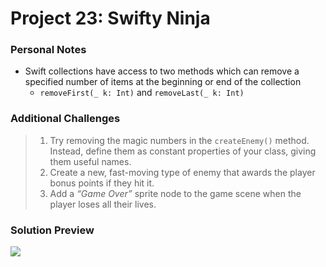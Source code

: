 # Project 23: Swifty Ninja

### Personal Notes
- Swift collections have access to two methods which can remove a specified number of items at the beginning or end of the collection
    - `removeFirst(_ k: Int)` and `removeLast(_ k: Int)`

### Additional Challenges
> 1. Try removing the magic numbers in the `createEnemy()` method. Instead, define them as constant properties of your class, giving them useful names.
> 2. Create a new, fast-moving type of enemy that awards the player bonus points if they hit it.
> 3. Add a _“Game Over”_ sprite node to the game scene when the player loses all their lives.

### Solution Preview
<img src="https://user-images.githubusercontent.com/4438390/72900608-35c5d380-3cf6-11ea-8588-6b7292b15d2b.png">
